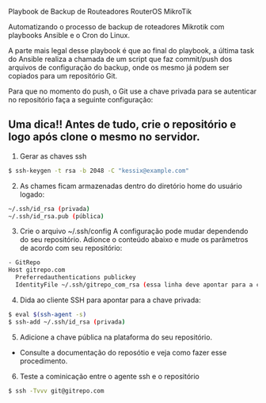 Playbook de Backup de Routeadores RouterOS MikroTik

Automatizando o processo de backup de roteadores Mikrotik com playbooks Ansible e o Cron do Linux.

A parte mais legal desse playbook é que ao final do playbook, a última task do Ansible realiza a chamada de um script que faz commit/push dos arquivos de configuração do backup, onde os mesmo já podem ser copiados para um repositório Git.

Para que no momento do push, o Git use a chave privada para se autenticar no repositório faça a seguinte configuração:

Uma dica!! Antes de tudo, crie o repositório e logo após clone o mesmo no servidor.
----------
1. Gerar as chaves ssh
```bash
$ ssh-keygen -t rsa -b 2048 -C "kessix@example.com"
```
2. As chames ficam armazenadas dentro do diretório home do usuário logado:
```bash
~/.ssh/id_rsa (privada)
~/.ssh/id_rsa.pub (pública)
```
3. Crie o arquivo ~/.ssh/config
A configuração pode mudar dependendo do seu repositório.
Adionce o conteúdo abaixo e mude os parâmetros de acordo com seu repositório:
```bash
- GitRepo
Host gitrepo.com
  Preferredauthentications publickey
  IdentityFile ~/.ssh/gitrepo_com_rsa (essa linha deve apontar para a chave privada)
 ```
4. Dida ao cliente SSH para apontar para a chave privada:
```bash
$ eval $(ssh-agent -s)
$ ssh-add ~/.ssh/id_rsa (privada)
```
5. Adicione a chave pública na plataforma do seu repositório.
- Consulte a documentação do reposótio e veja como fazer esse procedimento.

6. Teste a cominicação entre o agente ssh e o repositório
```bash
$ ssh -Tvvv git@gitrepo.com
```
